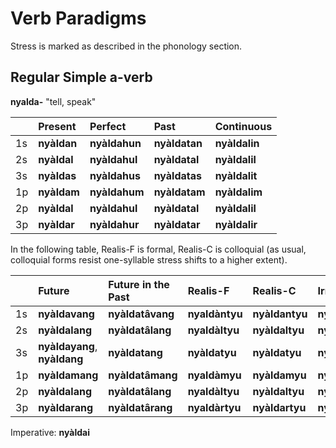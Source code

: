 # Verb Paradigms

Stress is marked as described in the phonology section.

## Regular Simple a-verb

**nyalda-** "tell, speak"

|| Present | Perfect | Past | Continuous |
|:---|:---|:---|:---|:---|
| 1s | **nyàldan** | **nyàldahun** | **nyàldatan** | **nyàldalin** |
| 2s | **nyàldal** | **nyàldahul** | **nyàldatal** | **nyàldalil** |
| 3s | **nyàldas** | **nyàldahus** | **nyàldatas** | **nyàldalit** |
| 1p | **nyàldam** | **nyàldahum** | **nyàldatam** | **nyàldalim** |
| 2p | **nyàldal** | **nyàldahul** | **nyàldatal** | **nyàldalil** |
| 3p | **nyàldar** | **nyàldahur** | **nyàldatar** | **nyàldalir** |

In the following table, Realis-F is formal, Realis-C is colloquial (as usual, colloquial forms resist one-syllable stress shifts to a higher extent).

|| Future | Future in the Past | Realis-F | Realis-C | Irrealis |
|:---|:---|:---|:---|:---|:---|
| 1s | **nyàldavang** | **nyàldatâvang** | **nyaldàntyu** | **nyàldantyu** | **nyàldatàntyu** |
| 2s | **nyàldalang** | **nyàldatâlang** | **nyaldàltyu** | **nyàldaltyu** | **nyàldatàltyu** |
| 3s | **nyàldayang**, **nyàldang**  | **nyàldatang** | **nyàldatyu** | **nyàldatyu** | **nyàldatâtyu** |
| 1p | **nyàldamang** | **nyàldatâmang** | **nyaldàmyu** | **nyàldamyu** | **nyàldatàmyu** |
| 2p | **nyàldalang** | **nyàldatâlang** | **nyaldàltyu** | **nyàldaltyu** | **nyàldatàltyu** |
| 3p | **nyàldarang** | **nyàldatârang** | **nyaldàrtyu** | **nyàldartyu** | **nyàldatàrtyu** |

Imperative: **nyàldai**
